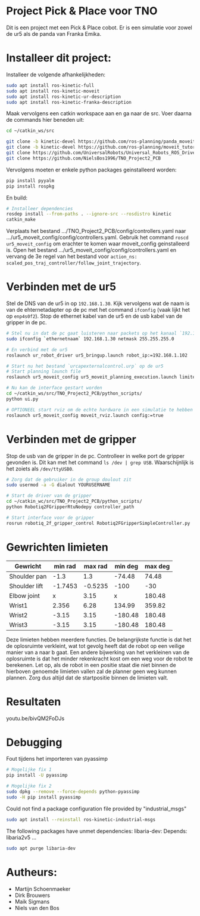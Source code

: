 # Project Pick & Place voor TNO
Dit is een project met een Pick & Place cobot. Er is een simulatie voor zowel de ur5 als de panda van Franka Emika.


# Installeer dit project:
Installeer de volgende afhankelijkheden:
```bash
sudo apt install ros-kinetic-full
sudo apt install ros-kinetic-moveit
sudo apt install ros-kinetic-ur-description
sudo apt install ros-kinetic-franka-description
```

Maak vervolgens een catkin workspace aan en ga naar de src. Voer daarna de commands hier beneden uit:
```bash
cd ~/catkin_ws/src

git clone -b kinetic-devel https://github.com/ros-planning/panda_moveit_config.git
git clone -b kinetic-devel https://github.com/ros-planning/moveit_tutorials.git
git clone https://github.com/UniversalRobots/Universal_Robots_ROS_Driver
git clone https://github.com/NielsBos1996/TNO_Project2_PCB
```

Vervolgens moeten er enkele python packages geinstalleerd worden:
```bash
pip install pyyalm
pip install rospkg
```

En build:
```bash
# Installeer dependencies
rosdep install --from-paths . --ignore-src --rosdistro kinetic
catkin_make
```

Verplaats het bestand .../TNO_Project2_PCB/config/controllers.yaml naar .../ur5_moveit_config/config/controllers.yaml. Gebruik het command `roscd ur5_moveit_config` om erachter te komen waar moveit_config geinstalleerd is.
Open het bestand .../ur5_moveit_config/config/controllers.yaml en vervang de 3e regel van het bestand voor `action_ns: scaled_pos_traj_controller/follow_joint_trajectory`.


# Verbinden met de ur5
Stel de DNS van de ur5 in op `192.168.1.30`. Kijk vervolgens wat de naam is van de ehternetadapter op de pc met het command `ifconfig` (vaak lijkt het op `enp4s0f2`). Stop de ethernet kabel van de ur5 en de usb kabel van de gripper in de pc. 
```bash
# Stel nu in dat de pc gaat luisteren naar packets op het kanaal `192.168.1.30`
sudo ifconfig `ethernetnaam` 192.168.1.30 netmask 255.255.255.0

# En verbind met de ur5
roslaunch ur_robot_driver ur5_bringup.launch robot_ip:=192.168.1.102

# Start nu het bestand `urcapexternalcontrol.urp` op de ur5
# Start planning launch file
roslaunch ur5_moveit_config ur5_moveit_planning_execution.launch limited:=true

# Nu kan de interface gestart worden
cd ~/catkin_ws/src/TNO_Project2_PCB/python_scripts/
python ui.py

# OPTIONEEL start rviz om de echte hardware in een simulatie te hebben
roslaunch ur5_moveit_config moveit_rviz.launch config:=true
```


# Verbinden met de gripper
Stop de usb van de gripper in de pc. Controlleer in welke port de gripper gevonden is. Dit kan met het command `ls /dev | grep USB`. Waarschijnlijk is het zoiets als `/dev/ttyUSB0`.
```bash
# Zorg dat de gebruiker in de group doulout zit
sudo usermod -a -G dialout YOURUSERNAME

# Start de driver van de gripper
cd ~/catkin_wc/src/TNO_Project2_PCB/python_scripts/
python Robotiq2FGripperRtuNodepy controller_path

# Start interface voor de gripper
rosrun robotiq_2f_gripper_control Robotiq2FGripperSimpleController.py
```


# Gewrichten limieten
Gewricht | min rad | max rad | min deg | max deg 
--- | --- | --- | --- |---
Shoulder pan | -1.3 | 1.3 | -74.48 | 74.48
Shoulder lift | -1.7453 | -0.5235 | -100 | -30
Elbow joint | x | 3.15 | x | 180.48
Wrist1 | 2.356 | 6.28 | 134.99 | 359.82
Wrist2 | -3.15 | 3.15 | -180.48 | 180.48
Wrist3 | -3.15 | 3.15 | -180.48 | 180.48

Deze limieten hebben meerdere functies. De belangrijkste functie is dat het de oplosruimte verkleint, wat tot gevolg heeft dat de robot op een veilige manier van a naar b gaat. Een andere bijwerking van het verkleinen van de oplosruimte is dat het minder rekenkracht kost om een weg voor de robot te berekenen.
Let op, als de robot in een positie staat die niet binnen de hierboven genoemde limieten vallen zal de planner geen weg kunnen plannen. Zorg dus altijd dat de startpositie binnen de limieten valt.

# Resultaten
youtu.be/bivQM2FoDJs


# Debugging
Fout tijdens het importeren van pyassimp
```bash
# Mogelijke fix 1
pip install -U pyassimp

# Mogelijke fix 2
sudo dpkg --remove --force-depends python-pyassimp
sudo -H pip install pyassimp
```

Could not find a package configuration file provided by "industrial_msgs"
```bash
sudo apt install --reinstall ros-kinetic-industrial-msgs
```

The following packages have unmet dependencies:
    libaria-dev: Depends: libaria2v5 ...
```bash
sudo apt purge libaria-dev
```




# Autheurs:
- Martijn Schoenmaeker
- Dirk Brouwers
- Maik Sigmans
- Niels van den Bos

